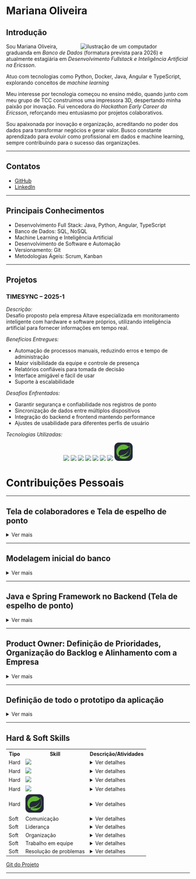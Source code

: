 # Mariana Oliveira

## Introdução

<img src="https://github.com/user-attachments/assets/2babf0be-c072-47b9-81ca-d78559b00a8a" alt="ilustração de um computador" min-width="400px" max-width="300px" width="300px" align="right">

Sou Mariana Oliveira, graduanda em *Banco de Dados* (formatura prevista para 2026) e atualmente estagiária em *Desenvolvimento Fullstack e Inteligência Artificial na Ericsson*.  

Atuo com tecnologias como Python, Docker, Java, Angular e TypeScript, explorando conceitos de *machine learning*  

Meu interesse por tecnologia começou no ensino médio, quando junto com meu grupo de TCC construímos uma impressora 3D, despertando minha paixão por inovação. Fui vencedora do *Hackathon Early Career da Ericsson*, reforçando meu entusiasmo por projetos colaborativos.  

Sou apaixonada por inovação e organização, acreditando no poder dos dados para transformar negócios e gerar valor. Busco constante aprendizado para evoluir como profissional em dados e machine learning, sempre contribuindo para o sucesso das organizações.

---

## Contatos

- [GitHub](https://github.com/mariinetic)  
- [LinkedIn](https://www.linkedin.com/in/oliveirasmari/)

---

## Principais Conhecimentos

- Desenvolvimento Full Stack: Java, Python, Angular, TypeScript  
- Banco de Dados: SQL, NoSQL  
- Machine Learning e Inteligência Artificial  
- Desenvolvimento de Software e Automação  
- Versionamento: Git  
- Metodologias Ágeis: Scrum, Kanban  

---

## Projetos

### TIMESYNC – 2025-1

*Descrição:*  
Desafio proposto pela empresa Altave especializada em monitoramento inteligente com hardware e software próprios, utilizando inteligência artificial para fornecer informações em tempo real.

*Benefícios Entregues:*  
- Automação de processos manuais, reduzindo erros e tempo de administração  
- Maior visibilidade da equipe e controle de presença  
- Relatórios confiáveis para tomada de decisão  
- Interface amigável e fácil de usar  
- Suporte à escalabilidade

*Desafios Enfrentados:*  
- Garantir segurança e confiabilidade nos registros de ponto  
- Sincronização de dados entre múltiplos dispositivos  
- Integração do backend e frontend mantendo performance  
- Ajustes de usabilidade para diferentes perfis de usuário

*Tecnologias Utilizadas:*  

<p align="center">
  <img src="https://skillicons.dev/icons?i=java&color=green" width="50" />
  <img src="https://skillicons.dev/icons?i=angular&color=green" width="50" />
  <img src="https://skillicons.dev/icons?i=github&color=green" width="50" />
  <img src="https://skillicons.dev/icons?i=vscode&color=green" width="50" />
  <img src="https://skillicons.dev/icons?i=git&color=green" width="50" />
  <img src="https://skillicons.dev/icons?i=figma&color=green" width="50" />
  <img src="https://skillicons.dev/icons?i=mysql&color=green" width="50" />
  <img src="https://raw.githubusercontent.com/tandpfun/skill-icons/main/icons/Spring-Dark.svg" width="50" />
</p>


# Contribuições Pessoais

---

## Tela de colaboradores e Tela de espelho de ponto
<details>
<summary>Ver mais</summary>

No projeto acadêmico, atuei no **desenvolvimento completo da camada de frontend** utilizando **Angular** e **TypeScript**, tecnologias que combinam modularidade e tipagem estática para garantir alta manutenibilidade do código.  

<img width="956" height="447" alt="image" src="https://github.com/user-attachments/assets/0e288b52-fde5-4f1e-99b4-1d22e763beac" />

Desenvolvi **interfaces responsivas e dinâmicas**, com foco em **usabilidade e consistência visual**, criando componentes reutilizáveis para formulários, tabelas dinâmicas, botões de ação e modais informativos.  
Implementei **telas de cadastro com validações reativas**, **listagens com filtros avançados**, **paginação e ordenação de dados**, além de **dashboards interativos** que apresentavam indicadores de performance e estatísticas em tempo real.  

<img width="944" height="438" alt="image" src="https://github.com/user-attachments/assets/b51e9fb3-5f38-40cd-b71d-d9c4357e1a94" />


Durante o desenvolvimento, adotei princípios de **componentização e separação de responsabilidades**, garantindo que cada módulo fosse independente, testável e fácil de evoluir.  
Utilizei **Angular Services** para integração com APIs RESTful, aplicando interceptors para tratamento centralizado de erros e autenticação JWT.  
Apliquei também **Reactive Forms** para manipulação de dados do usuário e **RxJS Observables** para controle de fluxos assíncronos, permitindo respostas rápidas e atualizações em tempo real.  

<img width="988" height="655" alt="image" src="https://github.com/user-attachments/assets/202fb2de-7b01-4193-b8bc-b441f343ca77" />


Essa experiência reforçou a importância da **arquitetura limpa** e da **organização por módulos** em aplicações de larga escala. Além de entregar uma interface funcional, priorizei **acessibilidade**, **feedback visual** e **coerência nas interações**, garantindo uma jornada fluida ao usuário final. 

<img width="946" height="459" alt="image" src="https://github.com/user-attachments/assets/2fc82812-1d6e-42ed-98ce-59927922191d" />



Na **Ericsson**, essa vivência é diretamente aplicável, pois o trabalho envolve **aplicações corporativas complexas**, com alto volume de dados e integração com múltiplos sistemas.  
Saber **estruturar componentes reutilizáveis**, **gerenciar estados com eficiência** e **integrar APIs REST de forma segura e escalável** permite entregar **soluções performáticas e confiáveis**, reduzindo o tempo de desenvolvimento e aumentando a qualidade das entregas.  

</details>

---

## Modelagem inicial do banco
<details>

  <img width="1046" height="582" alt="image" src="https://github.com/user-attachments/assets/4c17c311-24e8-48f1-b37f-762f835620d2" />

<summary>Ver mais</summary>

Durante o projeto acadêmico, fui responsável pela **arquitetura e modelagem do banco de dados relacional**, utilizando **MySQL** como base principal.  
Criei um modelo de dados sólido e normalizado, com tabelas para **empresas, profissionais, registros de ponto e controle de horas**, garantindo **integridade referencial**, **consistência dos dados** e **relacionamentos bem estruturados (1:N, N:N)**.  

Implementei **consultas SQL otimizadas** para atender às demandas de filtragem e análise, incluindo:
- Filtros por **período de tempo**, **empresa** e **profissional**;
- **Agrupamentos** para sumarização de horas trabalhadas;
- **Joins complexos** para cruzar dados de múltiplas tabelas sem perda de performance;
- **Stored procedures** para automatizar cálculos e reduzir carga no backend.  

Durante o desenvolvimento, utilizei **índices compostos e chaves primárias otimizadas** para aumentar a velocidade das consultas, além de analisar planos de execução para garantir o melhor desempenho possível.  
Essa abordagem resultou em **tempo de resposta reduzido** e **melhor escalabilidade** da aplicação.  

Na **Ericsson**, essa base técnica é essencial para manipular **grandes volumes de dados provenientes de diferentes fontes**, garantindo que **dashboards e relatórios complexos** mantenham precisão e fluidez.  
O domínio de **modelagem de dados**, **otimização de queries** e **normalização** é um diferencial para integrar sistemas corporativos e suportar funcionalidades de análise avançada e relatórios customizados em tempo real.  

</details>

---

## Java e Spring Framework no Backend (Tela de espelho de ponto)
<details>
<summary>Ver mais</summary>

<img width="1856" height="938" alt="image" src="https://github.com/user-attachments/assets/3e72d381-3f85-429e-a199-c5cd945021a1" />


No backend, utilizei **Java** e o **Spring Framework** para desenvolver **APIs RESTful escaláveis, seguras e de fácil manutenção**.  
A arquitetura foi desenhada seguindo princípios de **injeção de dependência**, **camadas bem definidas (Controller, Service, Repository)** e **boas práticas de versionamento e modularização**.  

Implementei endpoints para **cadastro, autenticação e consulta de dados**, aplicando **validação de entrada com Bean Validation**, **tratamento global de exceções** com `@ControllerAdvice` e **retornos padronizados em JSON** para garantir clareza e interoperabilidade com o frontend Angular.  
Também integrei **Spring Security** com **JWT tokens**, implementando autenticação e autorização por perfis de usuário, protegendo rotas sensíveis e garantindo o acesso adequado a cada funcionalidade.  

<img width="1845" height="955" alt="image" src="https://github.com/user-attachments/assets/b78452f0-001e-436c-b610-4a175690bc32" />


Além disso, trabalhei em **filtros dinâmicos de busca**, permitindo consultas parametrizadas via query string, o que aumentou a flexibilidade da API e reduziu a necessidade de múltiplos endpoints.  
A integração entre backend e frontend foi feita por meio de **CORS configurado**, **DTOs bem definidos** e **tratamento de erros padronizado**, garantindo uma comunicação estável e segura.  

Essa experiência me proporcionou uma visão completa de **arquitetura full stack**, além de consolidar boas práticas em **segurança, versionamento de código e performance**.  
O conhecimento em **Spring Boot**, **JPA/Hibernate** e **RESTful Design** permite construir APIs corporativas robustas — características indispensáveis em ambientes de produção como os da Ericsson.  

</details>

---

## Product Owner: Definição de Prioridades, Organização do Backlog e Alinhamento com a Empresa
<details>
<summary>Ver mais</summary>
  
![1751367289922](https://github.com/user-attachments/assets/d648d5cd-4e7a-4c87-a94a-9b75ab6de09a)

Assumi a função de **Product Owner (PO)**, atuando na **gestão do backlog**, **definição de prioridades** e **mediação entre o time técnico e as partes interessadas**.  
Trabalhei na **elaboração de user stories detalhadas**, com **critérios de aceitação claros** e **descrições técnicas completas**, permitindo que a equipe de desenvolvimento tivesse clareza total sobre o escopo de cada tarefa e com isso a contrução da documentação de todo a nossa aplicação.  


[Manual do usuário.pdf](https://github.com/user-attachments/files/23004449/Manual.do.usuario.pdf)

[Manual do usuário (1).pdf](https://github.com/user-attachments/files/23004447/Manual.do.usuario.1.pdf)

Realizei **revisões constantes do backlog**, ajustando prioridades conforme feedbacks do cliente e métricas de valor.  
Essa atuação me ensinou a equilibrar **viabilidade técnica**, **valor de negócio** e **disponibilidade de recursos**, otimizando o uso do tempo e reduzindo gargalos durante o ciclo do sprint.  


Apliquei também práticas de **Scrum** e **Kanban**, utilizando ferramentas como **Jira e Trello** para visualização do fluxo de tarefas e acompanhamento de métricas de produtividade.  
A comunicação constante com a equipe e os stakeholders permitiu garantir **alinhamento estratégico** e **entregas contínuas de valor**, transformando requisitos complexos em resultados concretos e mensuráveis.  

<img width="1046" height="571" alt="image" src="https://github.com/user-attachments/assets/2188cda4-7ebf-44bd-837c-f210bff741a7" />


Essa experiência ampliou minhas habilidades de **planejamento, priorização e comunicação estratégica**, competências diretamente aplicáveis em projetos corporativos de grande escala, como os conduzidos pela Ericsson.  

</details>

---

## Definição de todo o prototipo da aplicação
<details>
<summary>Ver mais</summary>
  
<img width="1187" height="861" alt="image" src="https://github.com/user-attachments/assets/af5d524f-9f03-41b0-b5cb-59a2019fc6c9" />

No frontend, o uso de **TypeScript aliado ao Angular Framework** foi essencial para garantir **segurança de tipos**, **escalabilidade** e **robustez** do código.  
Aproveitei ao máximo os recursos de **tipagem estática**, **interfaces e classes**, reduzindo erros em tempo de compilação e aumentando a previsibilidade do comportamento da aplicação.  

Implementei **serviços centralizados para chamadas HTTP**, utilizando o `HttpClient` com interceptors para autenticação, manipulação de tokens e tratamento global de erros.  
Trabalhei também na **manipulação de filtros dinâmicos**, **pipes personalizados** e **renderização condicional de componentes**, tornando a interface mais flexível e responsiva às necessidades do usuário.  

<img width="1187" height="861" alt="image" src="https://github.com/user-attachments/assets/1c8a67f2-55c5-47cb-aacb-4b9843de25da" />

Adotei um padrão modular organizado, com **módulos específicos por domínio**, facilitando a manutenção e permitindo que diferentes times trabalhassem de forma independente.  
Além disso, apliquei **princípios de UX/UI** para garantir que cada interação fosse intuitiva, rápida e consistente.  

<img width="1236" height="909" alt="image" src="https://github.com/user-attachments/assets/e42fbe1b-431a-4d68-af06-2be3203ef195" />

A combinação de TypeScript e Angular não apenas melhorou a **qualidade e previsibilidade do código**, mas também elevou o padrão de entrega das interfaces.  
Essa experiência foi determinante para consolidar minha capacidade de **desenvolver soluções frontend escaláveis e de alta performance**, características indispensáveis em projetos corporativos de larga escala.

</details>

---


<h2 style="text-align: center;"></h2>

## Hard & Soft Skills

<table align="center">
  <tr>
    <th>Tipo</th>
    <th>Skill</th>
    <th>Descrição/Atividades</th>
  </tr>

  <!-- Hard Skills -->
  <tr>
    <td>Hard</td>
    <td><img src="https://skillicons.dev/icons?i=java&color=green" width="50" /></td>
    <td>
      <details><summary>Ver detalhes</summary>No backend, utilizei Java para criar APIs RESTful que deram suporte às funcionalidades do sistema. Atividades: desenvolvimento de endpoints detalhados (VTK-67), ajustes para empresas e colaboradores (VTK-28/30), filtros por data/empresa/profissional, integração com Spring Framework.</details>
    </td>
  </tr>
  <tr>
    <td>Hard</td>
    <td><img src="https://skillicons.dev/icons?i=angular&color=green" width="50" /></td>
    <td>
      <details><summary>Ver detalhes</summary>No frontend, utilizei Angular para desenvolver interfaces dinâmicas: telas de cadastro, upload de fotos com preview, listas filtráveis e ordenáveis, dashboard interativo com gráficos e relatórios exportáveis.</details>
    </td>
  </tr>
  <tr>
    <td>Hard</td>
    <td><img src="https://skillicons.dev/icons?i=typescript&color=green" width="50" /></td>
    <td>
      <details><summary>Ver detalhes</summary>Usei TypeScript para estruturar o frontend e garantir tipagem segura: criação de interfaces, serviços reutilizáveis para HTTP/filtros/datas, tipagem de componentes Angular para prevenir erros e aumentar manutenção.</details>
    </td>
  </tr>
  <tr>
    <td>Hard</td>
    <td><img src="https://skillicons.dev/icons?i=mysql&color=green" width="50" /></td>
    <td>
      <details><summary>Ver detalhes</summary>Modelagem de tabelas (empresas, profissionais, registros de ponto), consultas filtradas, totalização de horas, otimização de queries, preparação de dados para APIs e exportação em PDF/Excel.</details>
    </td>
  </tr>
  <tr>
    <td>Hard</td>
    <td><img src="https://raw.githubusercontent.com/tandpfun/skill-icons/main/icons/Spring-Dark.svg" width="50" /></td>
    <td>
      <details><summary>Ver detalhes</summary>Estruturação do backend em camadas (serviço, repositório, controlador), autenticação e autorização, validação de dados, tratamento de exceções, integração com Angular/TypeScript.</details>
    </td>
  </tr>

  <!-- Soft Skills -->
  <tr>
    <td>Soft</td>
    <td>Comunicação</td>
    <td>
      <details><summary>Ver detalhes</summary>Atuei como ponto de contato entre cliente e equipe, traduzindo requisitos, participando de reuniões, criando user stories e tarefas detalhadas, minimizando retrabalho e garantindo alinhamento.</details>
    </td>
  </tr>
  <tr>
    <td>Soft</td>
    <td>Liderança</td>
    <td>
      <details><summary>Ver detalhes</summary>Atuei como Product Owner, coordenando equipe multidisciplinar, definindo metas, planejando sprints, promovendo engajamento e feedback, garantindo entregas de qualidade.</details>
    </td>
  </tr>
  <tr>
    <td>Soft</td>
    <td>Organização</td>
    <td>
      <details><summary>Ver detalhes</summary>Gerenciamento de backlog, priorização de tarefas, planejamento de sprints, acompanhamento de entregas, manutenção de registros detalhados para decisões transparentes.</details>
    </td>
  </tr>
  <tr>
    <td>Soft</td>
    <td>Trabalho em equipe</td>
    <td>
      <details><summary>Ver detalhes</summary>Colaboração com perfis técnicos variados, incentivo à troca de conhecimento, revisão coletiva, mediação de conflitos e integração eficiente das entregas.</details>
    </td>
  </tr>
  <tr>
    <td>Soft</td>
    <td>Resolução de problemas</td>
    <td>
      <details><summary>Ver detalhes</summary>Identificação rápida de obstáculos, avaliação de alternativas, implementação de soluções eficientes, replanejamento de tarefas e manutenção do fluxo de trabalho.</details>
    </td>
  </tr>
</table>



[Git do Projeto](https://github.com/Vortek-API/Parent)

---

<!-- Repitir o bloco acima para cada projeto 2024-2, 2024-1, etc. -->
